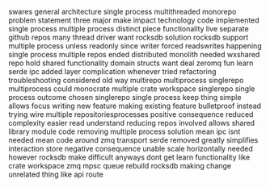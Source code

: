 swares general architecture single process multithreaded monorepo problem statement three major make impact technology code implemented single process multiple process distinct piece functionality live separate github repos many thread driver want rocksdb solution rocksdb support multiple process unless readonly since writer forced readswrites happening single process multiple repos ended distributed monolith needed wxshared repo hold shared functionality domain structs want deal zeromq fun learn serde ipc added layer complication whenever tried refactoring troubleshooting considered old way multirepo multiprocess singlerepo multiprocess could monocrate multiple crate workspace singlerepo single process outcome chosen singlerepo single process keep thing simple allows focus writing new feature making existing feature bulletproof instead trying wire multiple repositoriesprocesses positive consequence reduced complexity easier read understand reducing repos involved allows shared library module code removing multiple process solution mean ipc isnt needed mean code around zmq transport serde removed greatly simplifies interaction store negative consequence unable scale horizontally needed however rocksdb make difficult anyways dont get learn functionality like crate workspace zmq mpsc queue rebuild rocksdb making change unrelated thing like api route